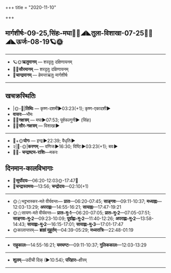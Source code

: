 +++
title = "2020-11-10"

+++
## मार्गशीर्षः-09-25,सिंहः-मघा🌛🌌◢◣तुला-विशाखा-07-25🌌🌞◢◣ऊर्जः-08-19🪐🌞
___________________
- 🪐🌞**ऋतुमानम्** — शरदृतुः दक्षिणायनम्
- 🌌🌞**सौरमानम्** — शरदृतुः दक्षिणायनम्
- 🌛**चान्द्रमानम्** — हेमन्तऋतुः मार्गशीर्षः
___________________


## खचक्रस्थितिः
- |🌞-🌛|**तिथिः** — कृष्ण-दशमी►03:23(+1); कृष्ण-एकादशी►  
- **वासरः**—भौमः  
- 🌌🌛**नक्षत्रम्** — मघा►07:53; पूर्वफल्गुनी► (सिंहः)  
- 🌌🌞**सौर-नक्षत्रम्** — विशाखा►  
___________________
- 🌛+🌞**योगः** — इन्द्रः►22:39; वैधृतिः►  
- २|🌛-🌞|**करणम्** — वणिजः►16:30; विष्टिः►03:23(+1); बवः►  
- 🌌🌛- **चन्द्राष्टम-राशिः**—मकरः  


## दिनमान-कालविभागाः
- 🌅**सूर्योदयः**—06:20-12:03🌞️-17:47🌇  
- 🌛**चन्द्रास्तमयः**—13:56; **चन्द्रोदयः**—02:10(+1)  
___________________
- 🌞⚝भट्टभास्कर-मते वीर्यवन्तः— **प्रातः**—06:20-07:45; **साङ्गवः**—09:11-10:37; **मध्याह्नः**—12:03-13:29; **अपराह्णः**—14:55-16:21; **सायाह्नः**—17:47-19:21  
- 🌞⚝सायण-मते वीर्यवन्तः— **प्रातः-मु॰1**—06:20-07:05; **प्रातः-मु॰2**—07:05-07:51; **साङ्गवः-मु॰2**—09:23-10:09; **पूर्वाह्णः-मु॰2**—11:40-12:26; **अपराह्णः-मु॰2**—13:58-14:43; **सायाह्णः-मु॰2**—16:15-17:01; **सायाह्णः-मु॰3**—17:01-17:47  
- 🌞कालान्तरम्— **ब्राह्मं मुहूर्तम्**—04:39-05:29; **मध्यरात्रिः**—22:48-01:19  
___________________
- **राहुकालः**—14:55-16:21; **यमघण्टः**—09:11-10:37; **गुलिककालः**—12:03-13:29  
___________________
- **शूलम्**—उदीची दिक् (►10:54); **परिहारः**–क्षीरम्  
___________________
